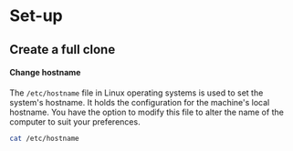 # Set-up

## Create a full clone

#### Change hostname

The `/etc/hostname` file in Linux operating systems is used to set the system's hostname. It holds the configuration for the machine's local hostname. You have the option to modify this file to alter the name of the computer to suit your preferences.

```bash
cat /etc/hostname
```
